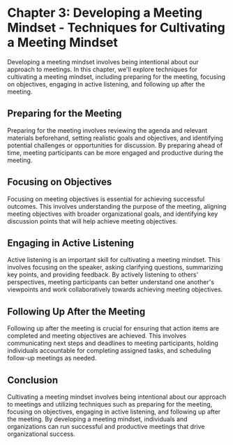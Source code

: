 Chapter 3: Developing a Meeting Mindset - Techniques for Cultivating a Meeting Mindset
======================================================================================

Developing a meeting mindset involves being intentional about our approach to meetings. In this chapter, we'll explore techniques for cultivating a meeting mindset, including preparing for the meeting, focusing on objectives, engaging in active listening, and following up after the meeting.

Preparing for the Meeting
-------------------------

Preparing for the meeting involves reviewing the agenda and relevant materials beforehand, setting realistic goals and objectives, and identifying potential challenges or opportunities for discussion. By preparing ahead of time, meeting participants can be more engaged and productive during the meeting.

Focusing on Objectives
----------------------

Focusing on meeting objectives is essential for achieving successful outcomes. This involves understanding the purpose of the meeting, aligning meeting objectives with broader organizational goals, and identifying key discussion points that will help achieve meeting objectives.

Engaging in Active Listening
----------------------------

Active listening is an important skill for cultivating a meeting mindset. This involves focusing on the speaker, asking clarifying questions, summarizing key points, and providing feedback. By actively listening to others' perspectives, meeting participants can better understand one another's viewpoints and work collaboratively towards achieving meeting objectives.

Following Up After the Meeting
------------------------------

Following up after the meeting is crucial for ensuring that action items are completed and meeting objectives are achieved. This involves communicating next steps and deadlines to meeting participants, holding individuals accountable for completing assigned tasks, and scheduling follow-up meetings as needed.

Conclusion
----------

Cultivating a meeting mindset involves being intentional about our approach to meetings and utilizing techniques such as preparing for the meeting, focusing on objectives, engaging in active listening, and following up after the meeting. By developing a meeting mindset, individuals and organizations can run successful and productive meetings that drive organizational success.
